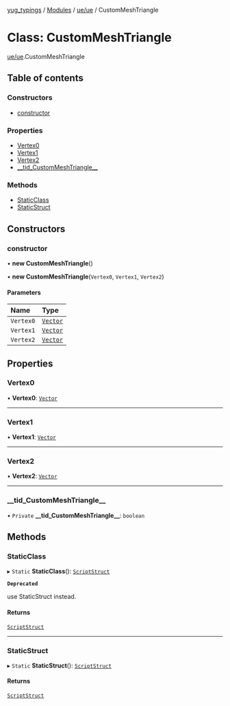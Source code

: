 [yug_typings](../README.md) / [Modules](../modules.md) / [ue/ue](../modules/ue_ue.md) / CustomMeshTriangle

# Class: CustomMeshTriangle

[ue/ue](../modules/ue_ue.md).CustomMeshTriangle

## Table of contents

### Constructors

- [constructor](ue_ue.CustomMeshTriangle.md#constructor)

### Properties

- [Vertex0](ue_ue.CustomMeshTriangle.md#vertex0)
- [Vertex1](ue_ue.CustomMeshTriangle.md#vertex1)
- [Vertex2](ue_ue.CustomMeshTriangle.md#vertex2)
- [\_\_tid\_CustomMeshTriangle\_\_](ue_ue.CustomMeshTriangle.md#__tid_custommeshtriangle__)

### Methods

- [StaticClass](ue_ue.CustomMeshTriangle.md#staticclass)
- [StaticStruct](ue_ue.CustomMeshTriangle.md#staticstruct)

## Constructors

### constructor

• **new CustomMeshTriangle**()

• **new CustomMeshTriangle**(`Vertex0`, `Vertex1`, `Vertex2`)

#### Parameters

| Name | Type |
| :------ | :------ |
| `Vertex0` | [`Vector`](ue_ue_s.Vector.md) |
| `Vertex1` | [`Vector`](ue_ue_s.Vector.md) |
| `Vertex2` | [`Vector`](ue_ue_s.Vector.md) |

## Properties

### Vertex0

• **Vertex0**: [`Vector`](ue_ue_s.Vector.md)

___

### Vertex1

• **Vertex1**: [`Vector`](ue_ue_s.Vector.md)

___

### Vertex2

• **Vertex2**: [`Vector`](ue_ue_s.Vector.md)

___

### \_\_tid\_CustomMeshTriangle\_\_

• `Private` **\_\_tid\_CustomMeshTriangle\_\_**: `boolean`

## Methods

### StaticClass

▸ `Static` **StaticClass**(): [`ScriptStruct`](ue_ue.ScriptStruct.md)

**`Deprecated`**

use StaticStruct instead.

#### Returns

[`ScriptStruct`](ue_ue.ScriptStruct.md)

___

### StaticStruct

▸ `Static` **StaticStruct**(): [`ScriptStruct`](ue_ue.ScriptStruct.md)

#### Returns

[`ScriptStruct`](ue_ue.ScriptStruct.md)
